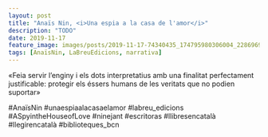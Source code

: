 ```yaml
---
layout: post
title: "Anaïs Nin, <i>Una espia a la casa de l'amor</i>"
description: "TODO"
date: 2019-11-17
feature_image: images/posts/2019-11-17-74340435_174795980306004_2286969305770386423_n_17869565179515805.jpg
tags: [AnaïsNin, LaBreuEdicions, narrativa]
---
```


«Feia servir l’enginy i els dots interpretatius amb una finalitat perfectament justificable: protegir els éssers humans de les veritats que no podien suportar»
<!--more-->

#AnaïsNin #unaespiaalacasaelamor #labreu_edicions #ASpyintheHouseofLove #ninejant #escritoras #llibresencatalà #llegirencatalà #biblioteques_bcn


